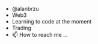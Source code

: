 - @alanbrzu
- Web3
- Learning to code at the moment
- Trading
- 📫 How to reach me ...

<!---
alanbrzu/alanbrzu is a ✨ special ✨ repository because its `README.md` (this file) appears on your GitHub profile.
You can click the Preview link to take a look at your changes.
--->
